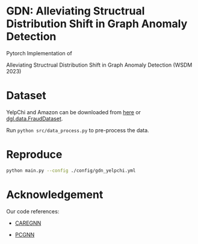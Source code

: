 # GDN: Alleviating Structrual Distribution Shift in Graph Anomaly Detection
Pytorch Implementation of

Alleviating Structrual Distribution Shift in Graph Anomaly Detection (WSDM 2023)

# Dataset
YelpChi and Amazon can be downloaded from [here](https://github.com/YingtongDou/CARE-GNN/tree/master/data) or [dgl.data.FraudDataset](https://docs.dgl.ai/api/python/dgl.data.html#fraud-dataset).

Run `python src/data_process.py` to pre-process the data.

# Reproduce
```sh
python main.py --config ./config/gdn_yelpchi.yml
```

# Acknowledgement
Our code references:
- [CAREGNN](https://github.com/YingtongDou/CARE-GNN)

- [PCGNN](https://github.com/PonderLY/PC-GNN)
